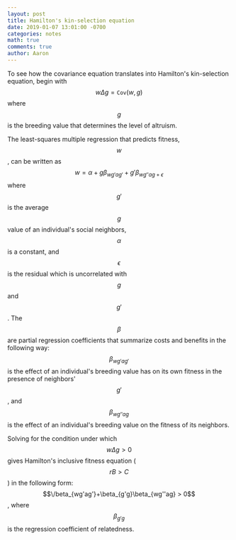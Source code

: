 ```yaml
---
layout: post
title: Hamilton's kin-selection equation
date: 2019-01-07 13:01:00 -0700
categories: notes 
math: true
comments: true
author: Aaron
---
```


To see how the covariance equation translates into Hamilton's kin-selection equation, begin with $$w\Delta g = \texttt{Cov}(w,g)$$ where $$g$$ is the breeding value that determines the level of altruism.  

The least-squares multiple regression that predicts fitness, $$w$$, can be written as $$w = \alpha + g\beta_{wg'ag'} + g'\beta_{wg''ag+\epsilon}$$ where $$g'$$ is the average $$g$$ value of an individual's social neighbors, $$\alpha$$ is a constant, and $$\epsilon$$ is the residual which is uncorrelated with $$g$$ and $$g'$$. The $$\beta$$ are partial regression coefficients that summarize costs and benefits in the following way: $$\beta_{wg'ag'}$$ is the effect of an individual's breeding value has on its own fitness in the presence of neighbors' $$g'$$, and $$\beta_{wg''ag}$$ is the effect of an individual's breeding value on the fitness of its neighbors.  

Solving for the condition under which $$w\Delta g > 0$$ gives Hamilton's inclusive fitness equation ($$rB > C$$) in the following form: $$\/beta_{wg'ag'}+\beta_{g'g}\beta_{wg''ag} > 0$$, where $$\beta_{g'g}$$ is the regression coefficient of relatedness.
